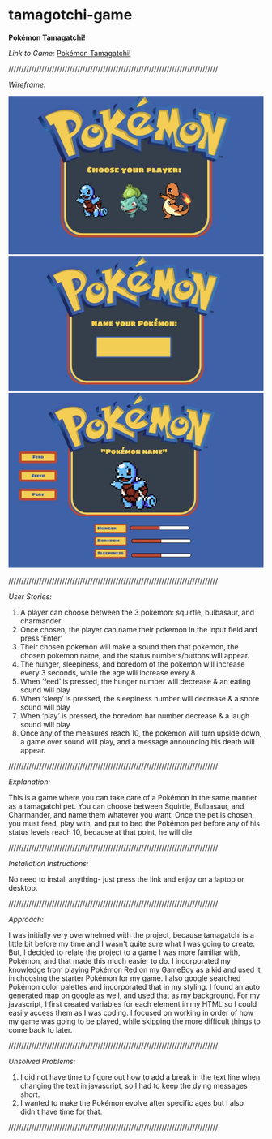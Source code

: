 # tamagotchi-game
**Pokémon Tamagatchi!**

*Link to Game:* [Pokémon Tamagatchi!](https://brookecalhoun.github.io/tamagotchi-game/)

//////////////////////////////////////////////////////////////////////////////////

*Wireframe:*


![Screenshot](wireframe1.jpg)
![Screenshot](wireframe2.jpg)
![Screenshot](wireframe3.jpg)

//////////////////////////////////////////////////////////////////////////////////

*User Stories:*
1. A player can choose between the 3 pokemon: squirtle, bulbasaur, and charmander
1. Once chosen, the player can name their pokemon in the input field and press ‘Enter’
1. Their chosen pokemon will make a sound then that pokemon, the chosen pokemon name, and the status numbers/buttons will appear.
1. The hunger, sleepiness, and boredom of the pokemon will increase every 3 seconds, while the age will increase every 8.
1. When ‘feed’ is pressed, the hunger number will decrease & an eating sound will play
1. When ‘sleep’ is pressed, the sleepiness number will decrease & a snore sound will play
1. When ‘play’ is pressed, the boredom bar number decrease & a laugh sound will play
1. Once any of the measures reach 10, the pokemon will turn upside down, a game over sound will play, and a message announcing his death will appear.

//////////////////////////////////////////////////////////////////////////////////

*Explanation:*

This is a game where you can take care of a Pokémon in the same manner as a tamagatchi pet. You can choose between Squirtle, Bulbasaur, and Charmander, and name them 
whatever you want. Once the pet is chosen, you must feed, play with, and put to bed the Pokémon pet before any of his status levels reach 10, because at that point, 
he will die.

//////////////////////////////////////////////////////////////////////////////////

*Installation Instructions:*

No need to install anything- just press the link and enjoy on a laptop or desktop.

//////////////////////////////////////////////////////////////////////////////////

*Approach:*

I was initially very overwhelmed with the project, because tamagatchi is a little bit before my time and I wasn't quite sure what I was going to create. But, I decided to relate the 
project to a game I was more familiar with, Pokémon, and that made this much easier to do. I incorporated my knowledge from playing Pokémon Red on my GameBoy
as a kid and used it in choosing the starter Pokémon for my game. I also google searched Pokémon color palettes and incorporated that in my styling. I found an auto
generated map on google as well, and used that as my background. For my javascript, I first created variables for each element in my HTML so I could easily access them
as I was coding. I focused on working in order of how my game was going to be played, while skipping the more difficult things to come back to later. 

//////////////////////////////////////////////////////////////////////////////////

*Unsolved Problems:*

1. I did not have time to figure out how to add a break in the text line when changing the text in javascript, so I had to keep the dying messages short.
1. I wanted to make the Pokémon evolve after specific ages but I also didn't have time for that.

//////////////////////////////////////////////////////////////////////////////////
